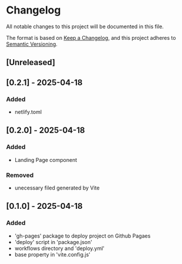 # Changelog

All notable changes to this project will be documented in this file.

The format is based on [Keep a Changelog](https://keepachangelog.com/en/1.1.0/),
and this project adheres to [Semantic Versioning](https://semver.org/spec/v2.0.0.html).

## [Unreleased]

## [0.2.1] - 2025-04-18

### Added

- netlify.toml

## [0.2.0] - 2025-04-18

### Added

- Landing Page component

### Removed

- unecessary filed generated by Vite

## [0.1.0] - 2025-04-18

### Added

- 'gh-pages' package to deploy project on Github Pagaes
- 'deploy' script in 'package.json'
- workflows directory and 'deploy.yml'
- base property in 'vite.config.js'
